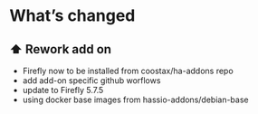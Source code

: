 # What’s changed

## ⬆️ Rework add on

- Firefly now to be installed from coostax/ha-addons repo
- add add-on specific github worflows
- update to Firefly 5.7.5
- using docker base images from hassio-addons/debian-base
